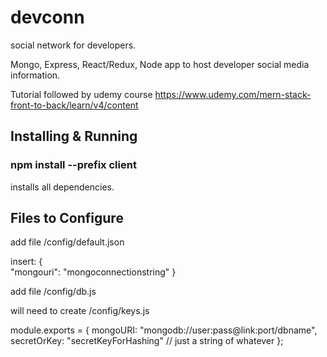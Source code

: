 # devconn

social network for developers.

Mongo, Express, React/Redux, Node app to host developer social media information.

Tutorial followed by udemy course
https://www.udemy.com/mern-stack-front-to-back/learn/v4/content

## Installing & Running

### npm install --prefix client
installs all dependencies.



## Files to Configure

add file /config/default.json

insert:
{   
    "mongouri": "mongoconnectionstring"
}


add file /config/db.js





will need to create
/config/keys.js

module.exports = {
mongoURI: "mongodb://user:pass@link:port/dbname",
secretOrKey: "secretKeyForHashing" // just a string of whatever
};

